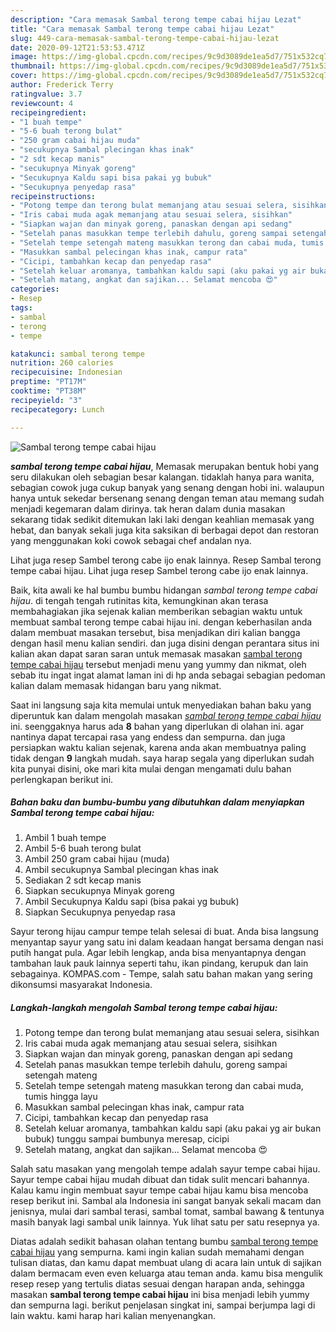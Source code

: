 ```yaml
---
description: "Cara memasak Sambal terong tempe cabai hijau Lezat"
title: "Cara memasak Sambal terong tempe cabai hijau Lezat"
slug: 449-cara-memasak-sambal-terong-tempe-cabai-hijau-lezat
date: 2020-09-12T21:53:53.471Z
image: https://img-global.cpcdn.com/recipes/9c9d3089de1ea5d7/751x532cq70/sambal-terong-tempe-cabai-hijau-foto-resep-utama.jpg
thumbnail: https://img-global.cpcdn.com/recipes/9c9d3089de1ea5d7/751x532cq70/sambal-terong-tempe-cabai-hijau-foto-resep-utama.jpg
cover: https://img-global.cpcdn.com/recipes/9c9d3089de1ea5d7/751x532cq70/sambal-terong-tempe-cabai-hijau-foto-resep-utama.jpg
author: Frederick Terry
ratingvalue: 3.7
reviewcount: 4
recipeingredient:
- "1 buah tempe"
- "5-6 buah terong bulat"
- "250 gram cabai hijau muda"
- "secukupnya Sambal plecingan khas inak"
- "2 sdt kecap manis"
- "secukupnya Minyak goreng"
- "Secukupnya Kaldu sapi bisa pakai yg bubuk"
- "Secukupnya penyedap rasa"
recipeinstructions:
- "Potong tempe dan terong bulat memanjang atau sesuai selera, sisihkan"
- "Iris cabai muda agak memanjang atau sesuai selera, sisihkan"
- "Siapkan wajan dan minyak goreng, panaskan dengan api sedang"
- "Setelah panas masukkan tempe terlebih dahulu, goreng sampai setengah mateng"
- "Setelah tempe setengah mateng masukkan terong dan cabai muda, tumis hingga layu"
- "Masukkan sambal pelecingan khas inak, campur rata"
- "Cicipi, tambahkan kecap dan penyedap rasa"
- "Setelah keluar aromanya, tambahkan kaldu sapi (aku pakai yg air bukan bubuk) tunggu sampai bumbunya meresap, cicipi"
- "Setelah matang, angkat dan sajikan... Selamat mencoba 😍"
categories:
- Resep
tags:
- sambal
- terong
- tempe

katakunci: sambal terong tempe 
nutrition: 260 calories
recipecuisine: Indonesian
preptime: "PT17M"
cooktime: "PT38M"
recipeyield: "3"
recipecategory: Lunch

---
```



![Sambal terong tempe cabai hijau](https://img-global.cpcdn.com/recipes/9c9d3089de1ea5d7/751x532cq70/sambal-terong-tempe-cabai-hijau-foto-resep-utama.jpg)

<b><i>sambal terong tempe cabai hijau</i></b>, Memasak merupakan bentuk hobi yang seru dilakukan oleh sebagian besar kalangan. tidaklah hanya para wanita, sebagian cowok juga cukup banyak yang senang dengan hobi ini. walaupun hanya untuk sekedar bersenang senang dengan teman atau memang sudah menjadi kegemaran dalam dirinya. tak heran dalam dunia masakan sekarang tidak sedikit ditemukan laki laki dengan keahlian memasak yang hebat, dan banyak sekali juga kita saksikan di berbagai depot dan restoran yang menggunakan koki cowok sebagai chef andalan nya.

Lihat juga resep Sambel terong cabe ijo enak lainnya. Resep Sambal terong tempe cabai hijau. Lihat juga resep Sambel terong cabe ijo enak lainnya.

Baik, kita awali ke hal bumbu bumbu hidangan <i>sambal terong tempe cabai hijau</i>. di tengah tengah rutinitas kita, kemungkinan akan terasa membahagiakan jika sejenak kalian memberikan sebagian waktu untuk membuat sambal terong tempe cabai hijau ini. dengan keberhasilan anda dalam membuat masakan tersebut, bisa menjadikan diri kalian bangga dengan hasil menu kalian sendiri. dan juga disini dengan perantara situs ini kalian akan dapat saran saran untuk memasak masakan <u>sambal terong tempe cabai hijau</u> tersebut menjadi menu yang yummy dan nikmat, oleh sebab itu ingat ingat alamat laman ini di hp anda sebagai sebagian pedoman kalian dalam memasak hidangan baru yang nikmat.


Saat ini langsung saja kita memulai untuk menyediakan bahan baku yang diperuntuk kan dalam mengolah masakan <u><i>sambal terong tempe cabai hijau</i></u> ini. seenggaknya harus ada <b>8</b> bahan yang diperlukan di olahan ini. agar nantinya dapat tercapai rasa yang endess dan sempurna. dan juga persiapkan waktu kalian sejenak, karena anda akan membuatnya paling tidak dengan <b>9</b> langkah mudah. saya harap segala yang diperlukan sudah kita punyai disini, oke mari kita mulai dengan mengamati dulu bahan perlengkapan berikut ini.

<!--inarticleads1-->

##### Bahan baku dan bumbu-bumbu yang dibutuhkan dalam menyiapkan Sambal terong tempe cabai hijau:

1. Ambil 1 buah tempe
1. Ambil 5-6 buah terong bulat
1. Ambil 250 gram cabai hijau (muda)
1. Ambil secukupnya Sambal plecingan khas inak
1. Sediakan 2 sdt kecap manis
1. Siapkan secukupnya Minyak goreng
1. Ambil Secukupnya Kaldu sapi (bisa pakai yg bubuk)
1. Siapkan Secukupnya penyedap rasa


Sayur terong hijau campur tempe telah selesai di buat. Anda bisa langsung menyantap sayur yang satu ini dalam keadaan hangat bersama dengan nasi putih hangat pula. Agar lebih lengkap, anda bisa menyantapnya dengan tambahan lauk pauk lainnya seperti tahu, ikan pindang, kerupuk dan lain sebagainya. KOMPAS.com - Tempe, salah satu bahan makan yang sering dikonsumsi masyarakat Indonesia. 

<!--inarticleads2-->

##### Langkah-langkah mengolah Sambal terong tempe cabai hijau:

1. Potong tempe dan terong bulat memanjang atau sesuai selera, sisihkan
1. Iris cabai muda agak memanjang atau sesuai selera, sisihkan
1. Siapkan wajan dan minyak goreng, panaskan dengan api sedang
1. Setelah panas masukkan tempe terlebih dahulu, goreng sampai setengah mateng
1. Setelah tempe setengah mateng masukkan terong dan cabai muda, tumis hingga layu
1. Masukkan sambal pelecingan khas inak, campur rata
1. Cicipi, tambahkan kecap dan penyedap rasa
1. Setelah keluar aromanya, tambahkan kaldu sapi (aku pakai yg air bukan bubuk) tunggu sampai bumbunya meresap, cicipi
1. Setelah matang, angkat dan sajikan... Selamat mencoba 😍


Salah satu masakan yang mengolah tempe adalah sayur tempe cabai hijau. Sayur tempe cabai hijau mudah dibuat dan tidak sulit mencari bahannya. Kalau kamu ingin membuat sayur tempe cabai hijau kamu bisa mencoba resep berikut ini. Sambal ala Indonesia ini sangat banyak sekali macam dan jenisnya, mulai dari sambal terasi, sambal tomat, sambal bawang &amp; tentunya masih banyak lagi sambal unik lainnya. Yuk lihat satu per satu resepnya ya. 

Diatas adalah sedikit bahasan olahan tentang bumbu <u>sambal terong tempe cabai hijau</u> yang sempurna. kami ingin kalian sudah memahami dengan tulisan diatas, dan kamu dapat membuat ulang di acara lain untuk di sajikan dalam bermacam even even keluarga atau teman anda. kamu bisa mengulik resep resep yang tertulis diatas sesuai dengan harapan anda, sehingga masakan <b>sambal terong tempe cabai hijau</b> ini bisa menjadi lebih yummy dan sempurna lagi. berikut penjelasan singkat ini, sampai berjumpa lagi di lain waktu. kami harap hari kalian menyenangkan.
